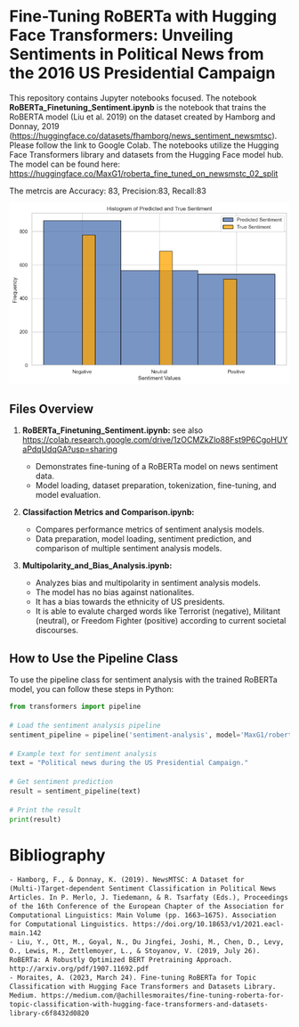 #  Fine-Tuning RoBERTa with Hugging Face Transformers: Unveiling Sentiments in Political News from the 2016 US Presidential Campaign



This repository contains Jupyter notebooks focused. The notebook **RoBERTa_Finetuning_Sentiment.ipynb** is the notebook that 
trains the RoBERTA model (Liu et al. 2019) on the dataset created by Hamborg and Donnay, 2019 (https://huggingface.co/datasets/fhamborg/news_sentiment_newsmtsc).
Please follow the link to Google Colab. The notebooks utilize the Hugging Face Transformers library and datasets from the Hugging Face model hub.
The model can be found here: https://huggingface.co/MaxG1/roberta_fine_tuned_on_newsmstc_02_split



The metrcis are Accuracy: 83, Precision:83, Recall:83 



![Alt text](Graphics/output.png)






## Files Overview

1. **RoBERTa_Finetuning_Sentiment.ipynb:**
see also https://colab.research.google.com/drive/1zOCMZkZlo88Fst9P6CgoHUYaPdqUdqGA?usp=sharing
   - Demonstrates fine-tuning of a RoBERTa model on news sentiment data.
   - Model loading, dataset preparation, tokenization, fine-tuning, and model evaluation.

2. **Classifaction Metrics and Comparison.ipynb:**
   - Compares performance metrics of sentiment analysis models.
   - Data preparation, model loading, sentiment prediction, and comparison of multiple sentiment analysis models.

3. **Multipolarity_and_Bias_Analysis.ipynb:**
   - Analyzes bias and multipolarity in sentiment analysis models.
   - The model has no bias against nationalites.
   - It has a bias towards the ethnicity of US presidents.
   - It is able to evalute charged words like Terrorist (negative), Militant (neutral), or Freedom Fighter (positive) according to current societal discourses.


## How to Use the Pipeline Class

To use the pipeline class for sentiment analysis with the trained RoBERTa model, you can follow these steps in Python:

```python
from transformers import pipeline

# Load the sentiment analysis pipeline
sentiment_pipeline = pipeline('sentiment-analysis', model='MaxG1/roberta_fine_tuned_on_newsmstc_02_split', tokenizer='MaxG1/roberta_fine_tuned_on_newsmstc_02_split')

# Example text for sentiment analysis
text = "Political news during the US Presidential Campaign."

# Get sentiment prediction
result = sentiment_pipeline(text)

# Print the result
print(result)

```



# Bibliography
    - Hamborg, F., & Donnay, K. (2019). NewsMTSC: A Dataset for (Multi-)Target-dependent Sentiment Classification in Political News Articles. In P. Merlo, J. Tiedemann, & R. Tsarfaty (Eds.), Proceedings of the 16th Conference of the European Chapter of the Association for Computational Linguistics: Main Volume (pp. 1663–1675). Association for Computational Linguistics. https://doi.org/10.18653/v1/2021.eacl-main.142
    - Liu, Y., Ott, M., Goyal, N., Du Jingfei, Joshi, M., Chen, D., Levy, O., Lewis, M., Zettlemoyer, L., & Stoyanov, V. (2019, July 26). RoBERTa: A Robustly Optimized BERT Pretraining Approach. http://arxiv.org/pdf/1907.11692.pdf 
    - Moraites, A. (2023, March 24). Fine-tuning RoBERTa for Topic Classification with Hugging Face Transformers and Datasets Library. Medium. https://medium.com/@achillesmoraites/fine-tuning-roberta-for-topic-classification-with-hugging-face-transformers-and-datasets-library-c6f8432d0820